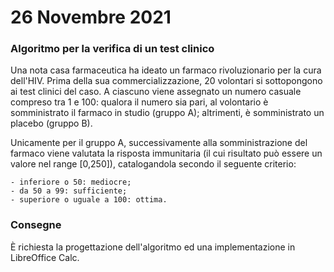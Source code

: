# 26 Novembre 2021

### Algoritmo per la verifica di un test clinico

Una nota casa farmaceutica ha ideato un farmaco rivoluzionario per la cura dell'HIV. Prima della sua commercializzazione, 20 volontari si sottopongono ai test clinici del caso. A ciascuno viene assegnato un numero casuale compreso tra 1 e 100: qualora il numero sia pari, al volontario è somministrato il farmaco in studio (gruppo A); altrimenti, è somministrato un placebo (gruppo B).

Unicamente per il gruppo A, successivamente alla somministrazione del farmaco viene valutata la risposta immunitaria (il cui risultato può essere un valore nel range [0,250]), catalogandola secondo il seguente criterio:

	- inferiore o 50: mediocre;
	- da 50 a 99: sufficiente;
	- superiore o uguale a 100: ottima.

### Consegne

È richiesta la progettazione dell'algoritmo ed una implementazione in LibreOffice Calc.